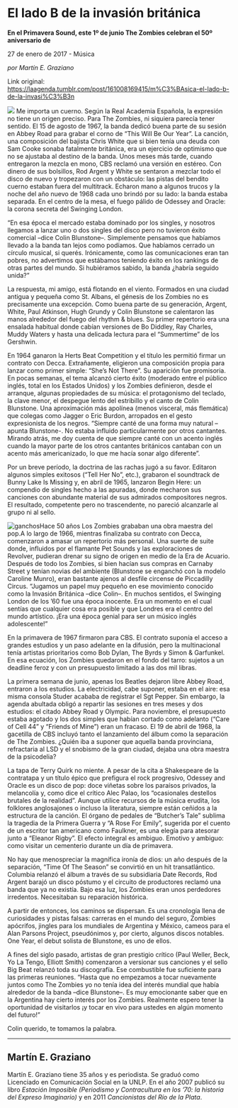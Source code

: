 # El lado B de la invasión británica

**En el Primavera Sound, este 1º de junio The Zombies celebran el 50º aniversario de**

27 de enero de 2017 - Música

_por Martín E. Graziano_

Link original: https://laagenda.tumblr.com/post/161008169415/m%C3%BAsica-el-lado-b-de-la-invasi%C3%B3n

![](https://64.media.tumblr.com/9a5a1cc8e71443af02bc0b0539afd19d/tumblr_inline_pk02gsh4Ji1t6q87u_500.jpg)
Me importa un cuerno. Según la Real Academia Española, la expresión no tiene un origen preciso. Para The Zombies, ni siquiera parecía tener sentido. El 15 de agosto de 1967, la banda dedicó buena parte de su sesión en Abbey Road para grabar el corno de “This Will Be Our Year”. La canción, una composición del bajista Chris White que si bien tenía una deuda con Sam Cooke sonaba fatalmente británica, era un ejercicio de optimismo que no se ajustaba al destino de la banda. Unos meses más tarde, cuando entregaron la mezcla en mono, CBS reclamó una versión en estéreo. Con dinero de sus bolsillos, Rod Argent y White se sentaron a mezclar todo el disco de nuevo y tropezaron con un obstáculo: las pistas del bendito cuerno estaban fuera del multitrack. Echaron mano a algunos trucos y la noche del año nuevo de 1968 cada uno brindó por su lado: la banda estaba separada. En el centro de la mesa, el fuego pálido de Odessey and Oracle: la corona secreta del Swinging London. 

“En esa época el mercado estaba dominado por los singles, y nosotros llegamos a lanzar uno o dos singles del disco pero no tuvieron éxito comercial –dice Colin Blunstone–. Simplemente pensamos que habíamos llevado a la banda tan lejos como podíamos. Que habíamos cerrado un círculo musical, si querés. Irónicamente, como las comunicaciones eran tan pobres, no advertimos que estábamos teniendo éxito en los rankings de otras partes del mundo. Si hubiéramos sabido, la banda ¿habría seguido unida?” 

La respuesta, mi amigo, está flotando en el viento. Formados en una ciudad antigua y pequeña como St. Albans, el génesis de los Zombies no es precisamente una excepción. Como buena parte de su generación, Argent, White, Paul Atkinson, Hugh Grundy y Colin Blunstone se calentaron las manos alrededor del fuego del rhythm & blues. Su primer repertorio era una ensalada habitual donde cabían versiones de Bo Diddley, Ray Charles, Muddy Waters y hasta una delicada lectura para el “Summertime” de los Gershwin. 

En 1964 ganaron la Herts Beat Competition y el título les permitió firmar un contrato con Decca. Extrañamente, eligieron una composición propia para lanzar como primer simple: “She’s Not There”. Su aparición fue promisoria. En pocas semanas, el tema alcanzó cierto éxito (moderado entre el público inglés, total en los Estados Unidos) y los Zombies definieron, desde el arranque, algunas propiedades de su música: el protagonismo del teclado, la clave menor, el despegue lento del estribillo y el canto de Colin Blunstone. Una aproximación más apolínea (menos visceral, más flemática) que colegas como Jagger o Eric Burdon, arropados en el gesto expresionista de los negros. “Siempre canté de una forma muy natural –apunta Blunstone-. No estaba influido particularmente por otros cantantes. Mirando atrás, me doy cuenta de que siempre canté con un acento inglés cuando la mayor parte de los otros cantantes británicos cantaban con un acento más americanizado, lo que me hacía sonar algo diferente”. 

Por un breve período, la doctrina de las rachas jugó a su favor. Editaron algunos simples exitosos (“Tell Her No”, etc.), grabaron el soundtrack de Bunny Lake Is Missing y, en abril de 1965, lanzaron Begin Here: un compendio de singles hecho a las apuradas, donde mecharon sus canciones con abundante material de sus admirados compositores negros. El resultado, competente pero no trascendente, no pareció alcanzarle al grupo ni al sello. 

![ganchos](https://64.media.tumblr.com/9a5a1cc8e71443af02bc0b0539afd19d/tumblr_inline_pk02gsh4Ji1t6q87u_500.jpg)Hace 50 años Los Zombies grababan una obra maestra del pop.A lo largo de 1966, mientras finalizaba su contrato con Decca, comenzaron a amasar un repertorio más personal. Una suerte de suite donde, influidos por el flamante Pet Sounds y las exploraciones de Revolver, pudieran drenar su signo de origen en medio de la Era de Acuario. Después de todo los Zombies, si bien hacían sus compras en Carnaby Street y tenían novias del ambiente (Blunstone se enganchó con la modelo Caroline Munro), eran bastante ajenos al desfile circense de Piccadilly Circus. “Jugamos un papel muy pequeño en ese movimiento conocido como la Invasión Británica –dice Colin–. En muchos sentidos, el Swinging London de los ’60 fue una época inocente. Era un momento en el cual sentías que cualquier cosa era posible y que Londres era el centro del mundo artístico. ¡Era una época genial para ser un músico inglés adolescente!” 

En la primavera de 1967 firmaron para CBS. El contrato suponía el acceso a grandes estudios y un paso adelante en la difusión, pero la multinacional tenía artistas prioritarios como Bob Dylan, The Byrds y Simon & Garfunkel. En esa ecuación, los Zombies quedaron en el fondo del tarro: sujetos a un deadline feroz y con un presupuesto limitado a las dos mil libras. 

La primera semana de junio, apenas los Beatles dejaron libre Abbey Road, entraron a los estudios. La electricidad, cabe suponer, estaba en el aire: esa misma consola Studer acababa de registrar el Sgt Pepper. Sin embargo, la agenda abultada obligó a repartir las sesiones en tres meses y dos estudios: el citado Abbey Road y Olympic. Para noviembre, el presupuesto estaba agotado y los dos simples que habían cortado como adelanto (“Care of Cell 44” y “Friends of Mine”) eran un fracaso. El 19 de abril de 1968, la gacetilla de CBS incluyó tanto el lanzamiento del álbum como la separación de The Zombies. ¿Quién iba a suponer que aquella banda provinciana, refractaria al LSD y el snobismo de la gran ciudad, dejaba una obra maestra de la psicodelia? 

La tapa de Terry Quirk no miente. A pesar de la cita a Shakespeare de la contratapa y un título épico que prefigura el rock progresivo, Odessey and Oracle es un disco de pop: doce viñetas sobre los paraísos privados, la melancolía y, como dice el crítico Alec Palao, los “ocasionales destellos brutales de la realidad”. Aunque utilice recursos de la música erudita, los folklores anglosajones o incluso la literatura, siempre están ceñidos a la estructura de la canción. El órgano de pedales de “Butcher’s Tale” sublima la tragedia de la Primera Guerra y “A Rose For Emily”, sugerida por el cuento de un escritor tan americano como Faulkner, es una elegía para atesorar junto a “Eleanor Rigby”. El efecto integral es ambiguo. Emotivo y ambiguo: como visitar un cementerio durante un día de primavera. 

No hay que menospreciar la magnífica ironía de dios: un año después de la separación, “Time Of The Season” se convirtió en un hit transatlántico. Columbia relanzó el álbum a través de su subsidiaria Date Records, Rod Argent barajó un disco póstumo y el circuito de productores reclamó una banda que ya no existía. Bajo esa luz, los Zombies eran unos perdedores irredentos. Necesitaban su reparación histórica. 

A partir de entonces, los caminos se dispersan. Es una cronología llena de curiosidades y pistas falsas: carreras en el mundo del seguro, Zombies apócrifos, jingles para los mundiales de Argentina y México, cameos para el Alan Parsons Project, pseudónimos y, por cierto, algunos discos notables. One Year, el debut solista de Blunstone, es uno de ellos. 

A fines del siglo pasado, artistas de gran prestigio crítico (Paul Weller, Beck, Yo La Tengo, Elliott Smith) comenzaron a versionar sus canciones y el sello Big Beat relanzó toda su discografía. Ese combustible fue suficiente para las primeras reuniones. “Hasta que no empezamos a tocar nuevamente juntos como The Zombies yo no tenía idea del interés mundial que había alrededor de la banda –dice Blunstone–. Es muy emocionante saber que en la Argentina hay cierto interés por los Zombies. Realmente espero tener la oportunidad de visitarlos ¡y tocar en vivo para ustedes en algún momento del futuro!” 

Colin querido, te tomamos la palabra. 

  




---

 Martín E. Graziano
-------------------

 Martín E. Graziano tiene 35 años y es periodista. Se graduó como Licenciado en Comunicación Social en la UNLP. En el año 2007 publicó su libro *Estación Imposible (Periodismo y Contracultura en los ’70: la historia del Expreso Imaginario)* y en 2011 *Cancionistas del Río de la Plata*.

